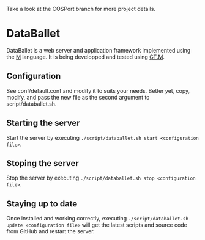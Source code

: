 Take a look at the COSPort branch for more project details. 

# DataBallet

DataBallet is a web server and application framework implemented using the [M](https://en.wikipedia.org/wiki/MUMPS) language.  It is being developped and tested using [GT.M](http://fis-gtm.com/).

## Configuration

See conf/default.conf and modify it to suits your needs.  Better yet, copy, modify, and pass the new file as the second argument to script/databallet.sh.

## Starting the server

Start the server by executing `./script/databallet.sh start <configuration file>`.

## Stoping the server

Stop the server by executing `./script/databallet.sh stop <configuration file>`.

## Staying up to date

Once installed and working correctly, executing `./script/databallet.sh update <configuration file>` will get the latest scripts and source code from GitHub and restart the server.
